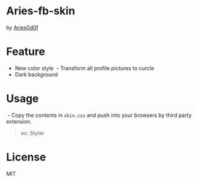 # Aries-fb-skin

by [Aries0d0f](https://aries0d0f.me)

# Feature

  - New color style
  - Transform all profile pictures to curcle
  - Dark background
  
# Usage
  
  - Copy the contents in `skin.css` and push into your browsers by third party extension.
  > ex: Styler

# License

  MIT
